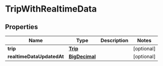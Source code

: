 # TripWithRealtimeData

## Properties
Name | Type | Description | Notes
------------ | ------------- | ------------- | -------------
**trip** | [**Trip**](Trip.md) |  |  [optional]
**realtimeDataUpdatedAt** | [**BigDecimal**](BigDecimal.md) |  |  [optional]

